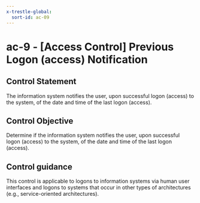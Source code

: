```yaml
---
x-trestle-global:
  sort-id: ac-09
---
```


# ac-9 - \[Access Control\] Previous Logon (access) Notification

## Control Statement

The information system notifies the user, upon successful logon (access) to the system, of the date and time of the last logon (access).

## Control Objective

Determine if the information system notifies the user, upon successful logon (access) to the system, of the date and time of the last logon (access).

## Control guidance

This control is applicable to logons to information systems via human user interfaces and logons to systems that occur in other types of architectures (e.g., service-oriented architectures).
